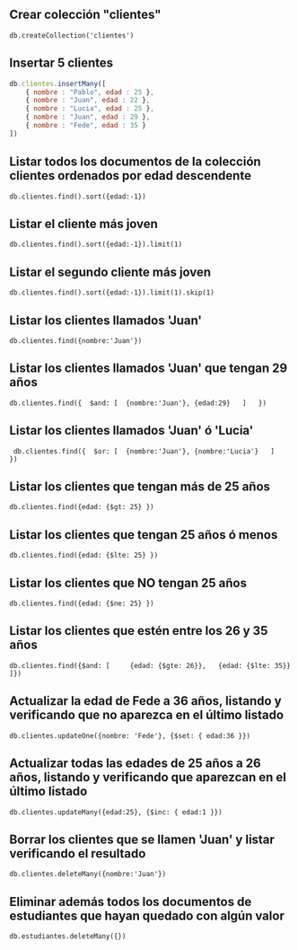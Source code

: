 ## Crear colección "clientes"

`db.createCollection('clientes')`

## Insertar 5 clientes

```javascript
db.clientes.insertMany([
    { nombre : "Pablo", edad : 25 },
    { nombre : "Juan", edad : 22 },
    { nombre : "Lucia", edad : 25 },
    { nombre : "Juan", edad : 29 },
    { nombre : "Fede", edad : 35 }
])
```

## Listar todos los documentos de la colección clientes ordenados por edad descendente
`db.clientes.find().sort({edad:-1})`

## Listar el cliente más joven
`db.clientes.find().sort({edad:-1}).limit(1)`

## Listar el segundo cliente más joven
`db.clientes.find().sort({edad:-1}).limit(1).skip(1)`

## Listar los clientes llamados 'Juan'
`db.clientes.find({nombre:'Juan'})`

## Listar los clientes llamados 'Juan' que tengan 29 años
`db.clientes.find({  $and: [  {nombre:'Juan'}, {edad:29}   ]   })`

## Listar los clientes llamados 'Juan' ó 'Lucia'
` db.clientes.find({  $or: [  {nombre:'Juan'}, {nombre:'Lucia'}   ]   })`

## Listar los clientes que tengan más de 25 años
`db.clientes.find({edad: {$gt: 25} })`

## Listar los clientes que tengan 25 años ó menos
`db.clientes.find({edad: {$lte: 25} })`

## Listar los clientes que NO tengan 25 años
`db.clientes.find({edad: {$ne: 25} })`

## Listar los clientes que estén entre los 26 y 35 años
`db.clientes.find({$and: [     {edad: {$gte: 26}},   {edad: {$lte: 35}}         ]})`

## Actualizar la edad de Fede a 36 años, listando y verificando que no aparezca en el último listado
`db.clientes.updateOne({nombre: 'Fede'}, {$set: { edad:36 }})`

## Actualizar todas las edades de 25 años a 26 años, listando y verificando que aparezcan en el último listado
`db.clientes.updateMany({edad:25}, {$inc: { edad:1 }})`

## Borrar los clientes que se llamen 'Juan' y listar verificando el resultado
`db.clientes.deleteMany({nombre:'Juan'})`

## Eliminar además todos los documentos de estudiantes que hayan quedado con algún valor
`db.estudiantes.deleteMany({})`
